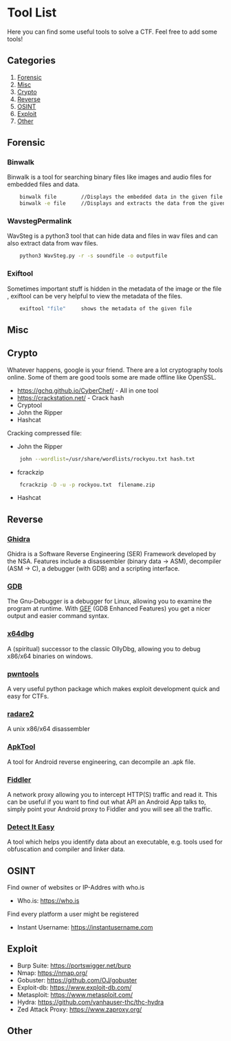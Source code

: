 # Tool List

Here you can find some useful tools to solve a CTF. Feel free to add some tools!

## Categories

1. [Forensic](#forensic)
2. [Misc](#misc)
3. [Crypto](#crypto)
4. [Reverse](#reverse)
5. [OSINT](#osint)
6. [Exploit](#exploit)
7. [Other](#other)


## Forensic

### Binwalk

Binwalk is a tool for searching binary files like images and audio files for embedded files and data.
```sh
    binwalk file        //Displays the embedded data in the given file 
    binwalk -e file     //Displays and extracts the data from the given file
```

### WavstegPermalink
WavSteg is a python3 tool that can hide data and files in wav files and can also extract data from wav files.
```sh
    python3 WavSteg.py -r -s soundfile -o outputfile
```

### Exiftool

Sometimes important stuff is hidden in the metadata of the image or the file , exiftool can be very helpful to view the metadata of the files.

```sh
    exiftool "file"     shows the metadata of the given file
```


## Misc

## Crypto

Whatever happens, google is your friend. There are a lot cryptography tools online. Some of them are good tools some are made offline like OpenSSL.


- https://gchq.github.io/CyberChef/ - All in one tool
- https://crackstation.net/ - Crack hash
- Cryptool
- John the Ripper 
- Hashcat

Cracking compressed file:
- John the Ripper
```sh
    john --wordlist=/usr/share/wordlists/rockyou.txt hash.txt
```
- fcrackzip 
```sh
    fcrackzip -D -u -p rockyou.txt  filename.zip
```
- Hashcat 
    

## Reverse

### [Ghidra](https://ghidra-sre.org/)

Ghidra is a Software Reverse Engineering (SER) Framework developed by the NSA. Features include a disassembler (binary data -> ASM), decompiler (ASM -> C), a debugger (with GDB) and a scripting interface.

### [GDB](https://www.gnu.org/software/gdb/download/)

The Gnu-Debugger is a debugger for Linux, allowing you to examine the program at runtime. With [GEF](https://github.com/hugsy/gef) (GDB Enhanced Features) you get a nicer output and easier command syntax.

### [x64dbg](https://x64dbg.com/)

A (spiritual) successor to the classic OllyDbg, allowing you to debug x86/x64 binaries on windows.

### [pwntools](https://github.com/Gallopsled/pwntools)

A very useful python package which makes exploit development quick and easy for CTFs.

### [radare2](https://github.com/radareorg/radare2)

A unix x86/x64 disassembler

### [ApkTool](https://ibotpeaches.github.io/Apktool/)

A tool for Android reverse engineering, can decompile an .apk file.


### [Fiddler](https://www.telerik.com/fiddler)

A network proxy allowing you to intercept HTTP(S) traffic and read it. This can be useful if you want to find out what API an Android App talks to, simply point your Android proxy to Fiddler and you will see all the traffic.

### [Detect It Easy](https://github.com/horsicq/Detect-It-Easy)

A tool which helps you identify data about an executable, e.g. tools used for obfuscation and compiler and linker data.


## OSINT

Find owner of websites or IP-Addres with who.is
- Who.is: https://who.is

Find every platform a user might be registered
- Instant Username: https://instantusername.com

## Exploit

- Burp Suite: https://portswigger.net/burp
- Nmap: https://nmap.org/
- Gobuster: https://github.com/OJ/gobuster
- Exploit-db: https://www.exploit-db.com/
- Metasploit: https://www.metasploit.com/
- Hydra: https://github.com/vanhauser-thc/thc-hydra
- Zed Attack Proxy: https://www.zaproxy.org/

## Other
